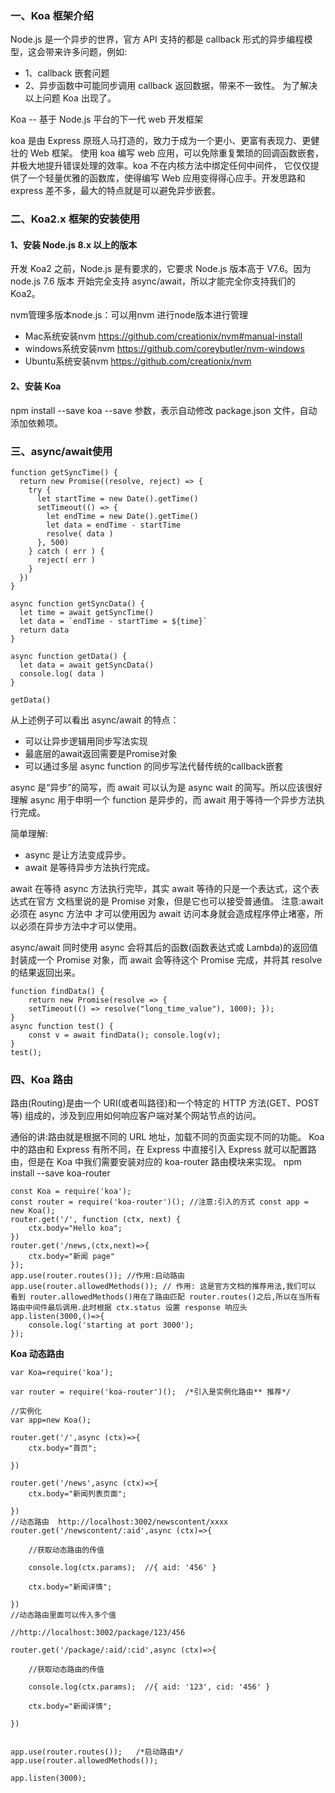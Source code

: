 ### 一、Koa 框架介绍

Node.js 是一个异步的世界，官方 API 支持的都是 callback 形式的异步编程模型，这会带来许多问题，例如:
- 1、callback 嵌套问题 
- 2、异步函数中可能同步调用 callback 返回数据，带来不一致性。
为了解决以上问题 Koa 出现了。

Koa -- 基于 Node.js 平台的下一代 web 开发框架

koa 是由 Express 原班人马打造的，致力于成为一个更小、更富有表现力、更健壮的 Web 框架。 使用 koa 编写 web 应用，可以免除重复繁琐的回调函数嵌套， 并极大地提升错误处理的效率。koa 不在内核方法中绑定任何中间件， 它仅仅提供了一个轻量优雅的函数库，使得编写 Web 应用变得得心应手。开发思路和 express 差不多，最大的特点就是可以避免异步嵌套。

### 二、Koa2.x 框架的安装使用

#### 1、安装 Node.js 8.x 以上的版本

开发 Koa2 之前，Node.js 是有要求的，它要求 Node.js 版本高于 V7.6。因为 node.js 7.6 版本 开始完全支持 async/await，所以才能完全你支持我们的 Koa2。

nvm管理多版本node.js：可以用nvm 进行node版本进行管理
- Mac系统安装nvm https://github.com/creationix/nvm#manual-install
- windows系统安装nvm https://github.com/coreybutler/nvm-windows
- Ubuntu系统安装nvm https://github.com/creationix/nvm

#### 2、安装 Koa

npm install --save koa
--save 参数，表示自动修改 package.json 文件，自动添加依赖项。

### 三、async/await使用

```
function getSyncTime() {
  return new Promise((resolve, reject) => {
    try {
      let startTime = new Date().getTime()
      setTimeout(() => {
        let endTime = new Date().getTime()
        let data = endTime - startTime
        resolve( data )
      }, 500)
    } catch ( err ) {
      reject( err )
    }
  })
}

async function getSyncData() {
  let time = await getSyncTime()
  let data = `endTime - startTime = ${time}`
  return data
}

async function getData() {
  let data = await getSyncData()
  console.log( data )
}

getData()

```
从上述例子可以看出 async/await 的特点：

- 可以让异步逻辑用同步写法实现
- 最底层的await返回需要是Promise对象
- 可以通过多层 async function 的同步写法代替传统的callback嵌套

async 是“异步”的简写，而 await 可以认为是 async wait 的简写。所以应该很好理解 async 用于申明一个 function 是异步的，而 await 用于等待一个异步方法执行完成。

简单理解:

- async 是让方法变成异步。
- await 是等待异步方法执行完成。

await 在等待 async 方法执行完毕，其实 await 等待的只是一个表达式，这个表达式在官方 文档里说的是 Promise 对象，但是它也可以接受普通值。 注意:await 必须在 async 方法中 才可以使用因为 await 访问本身就会造成程序停止堵塞，所以必须在异步方法中才可以使用。

async/await 同时使用
async 会将其后的函数(函数表达式或 Lambda)的返回值封装成一个 Promise 对象，而 await 会等待这个 Promise 完成，并将其 resolve 的结果返回出来。
```
function findData() {
    return new Promise(resolve => {
    setTimeout(() => resolve("long_time_value"), 1000); });
}
async function test() {
    const v = await findData(); console.log(v);
} 
test();
```
### 四、Koa 路由

路由(Routing)是由一个 URI(或者叫路径)和一个特定的 HTTP 方法(GET、POST 等)
组成的，涉及到应用如何响应客户端对某个网站节点的访问。

通俗的讲:路由就是根据不同的 URL 地址，加载不同的页面实现不同的功能。
Koa 中的路由和 Express 有所不同，在 Express 中直接引入 Express 就可以配置路由，但是在 Koa 中我们需要安装对应的 koa-router 路由模块来实现。 npm install --save koa-router

```
const Koa = require('koa');
const router = require('koa-router')(); //注意:引入的方式 const app = new Koa();
router.get('/', function (ctx, next) {
    ctx.body="Hello koa";
})
router.get('/news,(ctx,next)=>{ 
    ctx.body="新闻 page"
});
app.use(router.routes()); //作用:启动路由 
app.use(router.allowedMethods()); // 作用: 这是官方文档的推荐用法,我们可以 看到 router.allowedMethods()用在了路由匹配 router.routes()之后,所以在当所有 路由中间件最后调用.此时根据 ctx.status 设置 response 响应头 
app.listen(3000,()=>{
    console.log('starting at port 3000'); 
});
```

**Koa 动态路由**
```
var Koa=require('koa');

var router = require('koa-router')();  /*引入是实例化路由** 推荐*/

//实例化
var app=new Koa();

router.get('/',async (ctx)=>{
    ctx.body="首页";

})

router.get('/news',async (ctx)=>{
    ctx.body="新闻列表页面";

})
//动态路由  http://localhost:3002/newscontent/xxxx
router.get('/newscontent/:aid',async (ctx)=>{

    //获取动态路由的传值

    console.log(ctx.params);  //{ aid: '456' }

    ctx.body="新闻详情";

})
//动态路由里面可以传入多个值

//http://localhost:3002/package/123/456

router.get('/package/:aid/:cid',async (ctx)=>{

    //获取动态路由的传值

    console.log(ctx.params);  //{ aid: '123', cid: '456' }

    ctx.body="新闻详情";

})


app.use(router.routes());   /*启动路由*/
app.use(router.allowedMethods());

app.listen(3000);
```